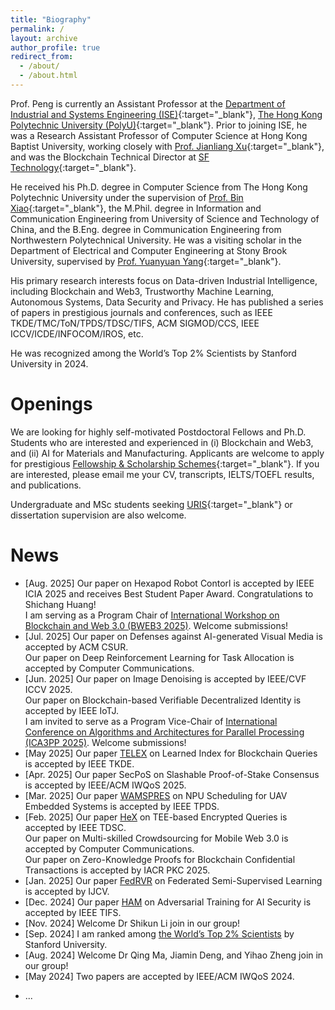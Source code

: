 ```yaml
---
title: "Biography"
permalink: /
layout: archive
author_profile: true
redirect_from: 
  - /about/
  - /about.html
---
```

<!-- -->

Prof. Peng is currently an Assistant Professor at the [Department of Industrial and Systems Engineering (ISE)](https://www.polyu.edu.hk/ise/){:target="_blank"}, [The Hong Kong Polytechnic University (PolyU)](https://www.polyu.edu.hk/){:target="_blank"}. Prior to joining ISE, he was a Research Assistant Professor of Computer Science at Hong Kong Baptist University, working closely with [Prof. Jianliang Xu](https://www.comp.hkbu.edu.hk/~xujl/){:target="_blank"}, and was the Blockchain Technical Director at [SF Technology](https://www.sf-tech.com.cn){:target="_blank"}.

He received his Ph.D. degree in Computer Science from The Hong Kong Polytechnic University under the supervision of [Prof. Bin Xiao](https://www4.comp.polyu.edu.hk/~csbxiao/){:target="_blank"}, the M.Phil. degree in Information and Communication Engineering from University of Science and Technology of China, and the B.Eng. degree in Communication Engineering from Northwestern Polytechnical University. He was a visiting scholar in the Department of Electrical and Computer Engineering at Stony Brook University, supervised by [Prof. Yuanyuan Yang](https://www.ece.stonybrook.edu/~yang/){:target="_blank"}.

His primary research interests focus on Data-driven Industrial Intelligence, including Blockchain and Web3, Trustworthy Machine Learning, Autonomous Systems, Data Security and Privacy. He has published a series of papers in prestigious journals and conferences, such as IEEE TKDE/TMC/ToN/TPDS/TDSC/TIFS, ACM SIGMOD/CCS, IEEE ICCV/ICDE/INFOCOM/IROS, etc. 

He was recognized among the World’s Top 2% Scientists by Stanford University in 2024.


# Openings
We are looking for highly self-motivated Postdoctoral Fellows and Ph.D. Students who are interested and experienced in (i) Blockchain and Web3, and (ii) AI for Materials and Manufacturing. Applicants are welcome to apply for prestigious [Fellowship & Scholarship Schemes](https://www.polyu.edu.hk/gs/prospective-students/fellowship-scholarship-schemes/){:target="_blank"}. If you are interested, please email me your CV, transcripts, IELTS/TOEFL results, and publications.

Undergraduate and MSc students seeking [URIS](https://www.polyu.edu.hk/gs/ug-research/uris/about-uris/){:target="_blank"} or dissertation supervision are also welcome. 


# News
<!-- -->
- [Aug. 2025] Our paper on Hexapod Robot Contorl is accepted by IEEE ICIA 2025 and receives Best Student Paper Award. Congratulations to Shichang Huang! <br>
I am serving as a Program Chair of <a href="https://bcra-conf.github.io/2025/program/panelBWEB3/" target="_blank">International Workshop on Blockchain and Web 3.0 (BWEB3 2025)</a>. Welcome submissions! <br>
- [Jul. 2025] Our paper on Defenses against AI-generated Visual Media is accepted by ACM CSUR. <br>
Our paper on Deep Reinforcement Learning for Task Allocation is accepted by Computer Communications.
- [Jun. 2025] Our paper on Image Denoising is accepted by IEEE/CVF ICCV 2025. <br>
Our paper on Blockchain-based Verifiable Decentralized Identity is accepted by IEEE IoTJ. <br>
I am invited to serve as a Program Vice-Chair of <a href="https://ieee-cybermatics.org/2025/ica3pp/index.html" target="_blank">International Conference on Algorithms and Architectures for Parallel Processing (ICA3PP 2025)</a>. Welcome submissions!
- [May 2025] Our paper <a href="https://ieeexplore.ieee.org/document/10979200" target="_blank">TELEX</a> on Learned Index for Blockchain Queries is accepted by IEEE TKDE. 
- [Apr. 2025] Our paper SecPoS on Slashable Proof-of-Stake Consensus is accepted by IEEE/ACM IWQoS 2025.
- [Mar. 2025] Our paper <a href="https://ieeexplore.ieee.org/document/10942549" target="_blank">WAMSPRES</a> on NPU Scheduling for UAV Embedded Systems is accepted by IEEE TPDS.
- [Feb. 2025] Our paper <a href="https://ieeexplore.ieee.org/document/10882945" target="_blank">HeX</a> on TEE-based Encrypted Queries is accepted by IEEE TDSC. <br>
Our paper on Multi-skilled Crowdsourcing for Mobile Web 3.0 is accepted by Computer Communications. <br>
Our paper on Zero-Knowledge Proofs for Blockchain Confidential Transactions is accepted by IACR PKC 2025.
- [Jan. 2025] Our paper <a href="https://link.springer.com/article/10.1007/s11263-024-02330-1" target="_blank">FedRVR</a> on Federated Semi-Supervised Learning is accepted by IJCV.
- [Dec. 2024] Our paper <a href="https://ieeexplore.ieee.org/document/10795188" target="_blank">HAM</a> on Adversarial Training for AI Security is accepted by IEEE TIFS.
- [Nov. 2024] Welcome Dr Shikun Li join in our group!
- [Sep. 2024] I am ranked among <a href="https://elsevier.digitalcommonsdata.com/datasets/btchxktzyw/7" target="_blank">the World’s Top 2% Scientists</a> by Stanford University.
- [Aug. 2024] Welcome Dr Qing Ma, Jiamin Deng, and Yihao Zheng join in our group!
- [May 2024] Two papers are accepted by IEEE/ACM IWQoS 2024.


<div style="display:none">
- [Mar. 2024] One paper is accepted by IEEE ICaMaL 2024.
- [Jan. 2024] I am invited to serve as a Guest Editor for Computer Communications special issue on <a href="https://www.sciencedirect.com/journal/computer-communications/about/call-for-papers" target="_blank">Smart Blockchain Network Empowered Metaverse and Web 3.0</a>. Welcome submissions!
- [2023-11] Our paper <a href="https://ieeexplore.ieee.org/document/9321132" target="_blank">VFChain</a> on Blockchain-based Federated Learning was recognized as an ESI Highly Cited Paper.
- [2023-09] Serving as a Guest Editor for Big Data and Cognitive Computing special issue on <a href="https://www.mdpi.com/journal/BDCC/special_issues/9A8E7A0B22" target="_blank">Data Security and Privacy in Blockchain-Based Decentralized Applications</a>. Welcome submissions!
- [2023-06] I joined the department of ISE at PolyU as a Research Assistant Professor.
- [2023-03] Our paper <a href="https://ieeexplore.ieee.org/document/9786741" target="_blank">SymmeProof</a> on Blockchain Confidential Transactions was accepted by IEEE TDSC.
- [2022-10] Serving as a Guest Editor for IET Blockchain special issue on <a href="https://ietresearch.onlinelibrary.wiley.com/pb-assets/assets/26341573/Special%20Issues/IET_BLC_CFP_BD-1684760255360.pdf" target="_blank">Blockchain Databases</a>. Welcome submissions!
- [2022-08] Our paper <a href="http://sites.computer.org/debull/A22june/p14.pdf" target="_blank">BlockShare</a> on Blockchain Data Sharing was accepted by IEEE Data Engineering Bulletin.
- [2022-06] Our paper <a href="https://ieeexplore.ieee.org/document/9981149" target="_blank">EPAR</a> on Augmented Reality was accepted by IROS 2022.
- [2022-01] Our paper <a href="https://ieeexplore.ieee.org/document/9321132" target="_blank">VFChain</a> on Blockchain-based Federated Learning was selected as a popular article by IEEE TNSE.
- [2021-04] Won Best Paper Award at DASFAA 2021.
- [2021-03] Our paper on Privacy-Preserving Blockchain Data Verification was accepted by SIGMOD 2021.
- [2021-01] Our paper on Digital Contact Tracing was accepted by DASFAA 2021.
- [2020-12] Our paper <a href="https://ieeexplore.ieee.org/document/9321132" target="_blank">VFChain</a> on Blockchain-based Federated Learning was accepted by IEEE TNSE.
- [2020-10] Awarded a grant from Guangdong Basic and Applied Basic Research Foundation for Blockchain research.
- [2020-01] I joined the department of Computer Science at HKBU as Research Assistant Professor.
- [2019-11] Delivered an <a href="https://www.gs1hk.org/events/gs1hk-almc-forum-2019" target="_blank">Invited Talk on Blockchain Innovation</a> at <a href="https://www.hktdc.com/ncs/almc2019/en/main/index.html" target="_blank">HKTDC ALMC 2019</a>.
 - [2019-06] Delivered an Invited Talk on Blockchain Applications in Smart Supply Chain at <a href="https://www.gs1hk.org/gs1hk-iot-conference" target="_blank">GS1 HK IoT Conference 2019</a>.
</div>

- ...
